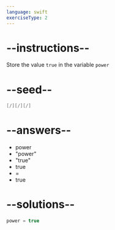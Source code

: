 ```yaml
---
language: swift
exerciseType: 2
---
```


# --instructions--

Store the value `true` in the variable `power`

# --seed--

```swift
[/][/][/]
```

# --answers--

- power
- "power"
- "true"
- true
-  = 
- true

# --solutions--

```swift
power = true
```
